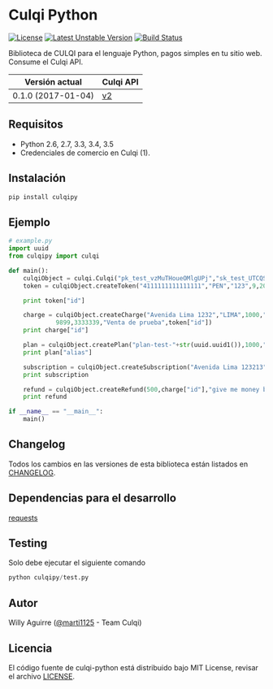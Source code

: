 # Culqi Python

[![License](https://poser.pugx.org/culqi/culqi-php/license)](https://github.com/culqi/culqi-python/blob/master/LICENSE.txt)
[![Latest Unstable Version](https://poser.pugx.org/culqi/culqi-php/v/unstable)](https://pypi.python.org/pypi/culqi_py)
[![Build Status](https://travis-ci.org/culqi/culqi-python.svg?branch=master)](https://travis-ci.org/culqi/culqi-python)

Biblioteca de CULQI para el lenguaje Python, pagos simples en tu sitio web. Consume el Culqi API.

| Versión actual|Culqi API|
|----|----|
| 0.1.0 (2017-01-04) |[v2](https://beta.culqi.com)|

## Requisitos

- Python 2.6, 2.7, 3.3, 3.4, 3.5
- Credenciales de comercio en Culqi (1).

## Instalación

```bash
pip install culqipy
```

## Ejemplo

```python
# example.py
import uuid
from culqipy import culqi

def main():
    culqiObject = culqi.Culqi("pk_test_vzMuTHoueOMlgUPj","sk_test_UTCQSGcXW8bCyU59")
    token = culqiObject.createToken("4111111111111111","PEN","123",9,2020,"q352454534","Muro","wmuro@me.com","William")

    print token["id"]

    charge = culqiObject.createCharge("Avenida Lima 1232","LIMA",1000,"PE","PEN","wmuro@me.com","William",0,"Muro","",
             9899,3333339,"Venta de prueba",token["id"])
    print charge["id"]

    plan = culqiObject.createPlan("plan-test-"+str(uuid.uuid1()),1000,"PEN","day",2,10,"Plan de Prueba"+str(uuid.uuid1()),50)
    print plan["alias"]

    subscription = culqiObject.createSubscription("Avenida Lima 123213","LIMA","PE","wmuro@me.com","Muro","William",1234567789,plan["alias"],token["id"])
    print subscription

    refund = culqiObject.createRefund(500,charge["id"],"give me money back")
    print refund

if __name__ == "__main__":
    main()


```

## Changelog

Todos los cambios en las versiones de esta biblioteca están listados en [CHANGELOG](CHANGELOG).

## Dependencias para el desarrollo

[requests](http://docs.python-requests.org/en/master/)

## Testing

Solo debe ejecutar el siguiente comando

```python
python culqipy/test.py
```


## Autor

Willy Aguirre ([@marti1125](https://github.com/marti1125) - Team Culqi)

## Licencia

El código fuente de culqi-python está distribuido bajo MIT License, revisar el archivo [LICENSE](https://github.com/culqi/culqi-python/blob/master/LICENSE.txt).
